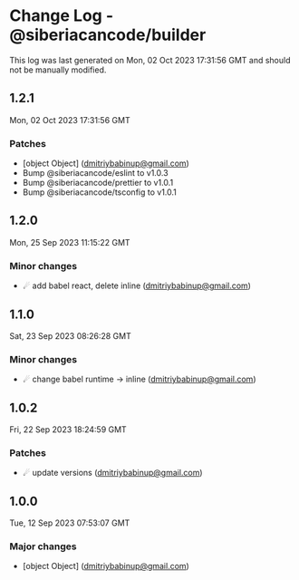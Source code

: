 # Change Log - @siberiacancode/builder

This log was last generated on Mon, 02 Oct 2023 17:31:56 GMT and should not be manually modified.

<!-- Start content -->

## 1.2.1

Mon, 02 Oct 2023 17:31:56 GMT

### Patches

- [object Object] (dmitriybabinup@gmail.com)
- Bump @siberiacancode/eslint to v1.0.3
- Bump @siberiacancode/prettier to v1.0.1
- Bump @siberiacancode/tsconfig to v1.0.1

## 1.2.0

Mon, 25 Sep 2023 11:15:22 GMT

### Minor changes

- ☄ add babel react, delete inline (dmitriybabinup@gmail.com)

## 1.1.0

Sat, 23 Sep 2023 08:26:28 GMT

### Minor changes

- ☄ change babel runtime -> inline (dmitriybabinup@gmail.com)

## 1.0.2

Fri, 22 Sep 2023 18:24:59 GMT

### Patches

- ☄ update versions (dmitriybabinup@gmail.com)

## 1.0.0

Tue, 12 Sep 2023 07:53:07 GMT

### Major changes

- [object Object] (dmitriybabinup@gmail.com)
